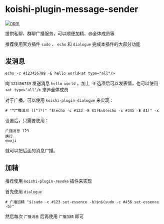 # koishi-plugin-message-sender

[![npm](https://img.shields.io/npm/v/koishi-plugin-message-sender?style=flat-square)](https://www.npmjs.com/package/koishi-plugin-message-sender)

提供私聊、群聊广播服务，可以顺便加精、@全体成员等

推荐使用官方插件 `sudo` 、 `echo` 和 `dialogue` 完成本插件的大部分功能

## 发消息

```
echo -c #123456789 -E hello world<at type="all"/>
```

向 `123456789` 发送消息 `hello world` 。加上 `-E` 选项后可以发表情，也可以使用 `<at type="all"/>` 来@全体成员

对于广播，可以使用 `koishi-plugin-dialogue` 来实现：

```
# "^广播消息 ([^]*)" "$(echo -c #123 -E $1)$n$(echo -c #345 -E $1)" -x
```

设置后，只需要使用：

```
广播消息 123
换行
emoji
```

就可以把后面的消息广播。

## 加精

推荐使用 `koishi-plugin-revoke` 插件来实现

首先使用 `dialogue`

```
# 广播加精 "$(sudo -c #123 set-essence -b)$n$(sudo -c #456 set-essence -b)"
```

然后每次 `广播消息` 后再使用 `广播加精` 即可
